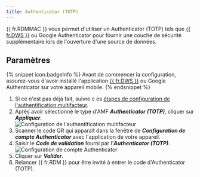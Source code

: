 ```yaml
---
title: Authenticator (TOTP)
---
```

{{ fr.RDMMAC }} vous permet d'utiliser un Authenticator (TOTP) tels que [{{ fr.DWS }}](https://devolutions.net/fr/workspace/) ou Google Authenticator pour fournir une couche de sécurité supplémentaire lors de l'ouverture d'une source de données. 

## Paramètres 

{% snippet icon.badgeInfo %} 
Avant de commencer la configuration, assurez-vous d'avoir installé l'application [{{ fr.DWS }}](https://devolutions.net/fr/workspace/) ou Google Authenticator sur votre appareil mobile. 
{% endsnippet %}
 
1. Si ce n'est pas déjà fait, suivre c es [étapes de configuration de l'authentification multifacteur](/fr/rdm/mac/data-sources/multi-factor-authentication/). 
1. Après avoir sélectionné le type d'AMF ***Authenticator (TOTP)***, cliquer sur ***Appliquer***.  
![Configuration de l'authentification multifacteur](https://webdevolutions.azureedge.net/docs/fr/rdm/mac/clip4270.png) 
1. Scanner le code QR qui apparaît dans la fenêtre de ***Configuration de compte Authenticator*** avec l'application de votre appareil. 
1. Saisir le ***Code de validation*** fourni par l'***Authenticator (TOTP)***.  
![Configuration de compte Authenticator](https://webdevolutions.azureedge.net/docs/fr/rdm/mac/clip0190.png) 
1. Cliquer sur ***Valider***. 
1. Relancer {{ fr.RDM }} pour être invité à entrer le code d'Authenticator (TOTP). 
